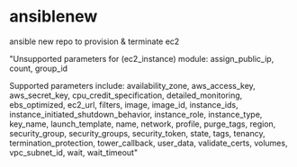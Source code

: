 # ansiblenew
ansible new repo to provision &amp; terminate ec2

"Unsupported parameters for (ec2_instance) module: assign_public_ip, count, group_id 

Supported parameters include:
 availability_zone, 
 aws_access_key, aws_secret_key, 
 cpu_credit_specification, 
 detailed_monitoring, 
 ebs_optimized, ec2_url, filters, 
 image, image_id, instance_ids, 
 instance_initiated_shutdown_behavior, 
 instance_role, instance_type, 
 key_name, launch_template, 
 name, 
 network, 
 profile, 
 purge_tags, 
 region, 
 security_group, security_groups, security_token, 
 state, tags, tenancy, 
 termination_protection, tower_callback, user_data, validate_certs, 
 volumes, vpc_subnet_id, wait, wait_timeout"
